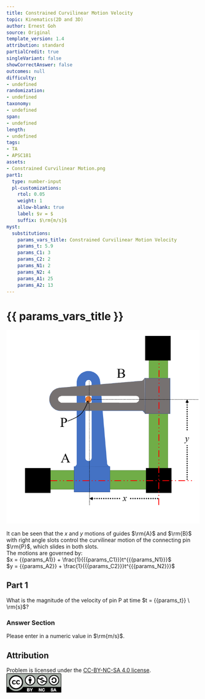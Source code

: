 ```yaml
---
title: Constrained Curvilinear Motion Velocity
topic: Kinematics(2D and 3D)
author: Ernest Goh
source: Original
template_version: 1.4
attribution: standard
partialCredit: true
singleVariant: false
showCorrectAnswer: false
outcomes: null
difficulty:
- undefined
randomization:
- undefined
taxonomy:
- undefined
span:
- undefined
length:
- undefined
tags:
- TA
- APSC181
assets:
- Constrained Curvilinear Motion.png
part1:
  type: number-input
  pl-customizations:
    rtol: 0.05
    weight: 1
    allow-blank: true
    label: $v = $
    suffix: $\rm{m/s}$
myst:
  substitutions:
    params_vars_title: Constrained Curvilinear Motion Velocity
    params_t: 5.9
    params_C1: 3
    params_C2: 2
    params_N1: 2
    params_N2: 4
    params_A1: 25
    params_A2: 13
---
```

# {{ params_vars_title }}
<img src="Constrained Curvilinear Motion.png" width=600>

It can be seen that the $x$ and $y$ motions of guides $\rm{A}$ and $\rm{B}$ with right angle slots control the curvilinear motion of the connecting pin $\rm{P}$, which slides in both slots.
<br>
The motions are governed by:
<br>
$x = {{params_A1}} + \frac{1}{{{params_C1}}}t^{{{params_N1}}}$
<br>
$y = {{params_A2}} + \frac{1}{{{params_C2}}}t^{{{params_N2}}}$

## Part 1

What is the magnitude of the velocity of pin P at time $t = {{params_t}} \ \rm{s}$?

### Answer Section

Please enter in a numeric value in $\rm{m/s}$.

## Attribution

Problem is licensed under the [CC-BY-NC-SA 4.0 license](https://creativecommons.org/licenses/by-nc-sa/4.0/).<br> ![The Creative Commons 4.0 license requiring attribution-BY, non-commercial-NC, and share-alike-SA license.](https://raw.githubusercontent.com/firasm/bits/master/by-nc-sa.png)